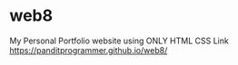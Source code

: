 # web8
My Personal Portfolio website using  ONLY HTML CSS
Link https://panditprogrammer.github.io/web8/
